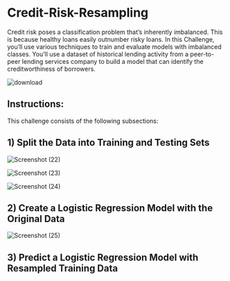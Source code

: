 # Credit-Risk-Resampling

Credit risk poses a classification problem that’s inherently imbalanced. This is because healthy loans easily outnumber risky loans. In this Challenge, you’ll use various techniques to train and evaluate models with imbalanced classes. You’ll use a dataset of historical lending activity from a peer-to-peer lending services company to build a model that can identify the creditworthiness of borrowers.


![download](https://github.com/shahp630/Credit-Risk-Resampling/assets/133065460/f930de0e-48c8-48f8-9e14-86eb52329385)

## Instructions:
This challenge consists of the following subsections:

## 1) Split the Data into Training and Testing Sets

![Screenshot (22)](https://github.com/shahp630/Credit-Risk-Resampling/assets/133065460/d95c7e25-0e8b-4548-8204-8d6cf9af2a4f)

![Screenshot (23)](https://github.com/shahp630/Credit-Risk-Resampling/assets/133065460/6f192f96-9384-4288-9bb9-35e394abee21)

![Screenshot (24)](https://github.com/shahp630/Credit-Risk-Resampling/assets/133065460/ff8277f2-550a-4442-9e7f-61e2477611d5)

## 2) Create a Logistic Regression Model with the Original Data

![Screenshot (25)](https://github.com/shahp630/Credit-Risk-Resampling/assets/133065460/6260e95c-cdc3-4909-9e61-87f7231f21ba)

## 3) Predict a Logistic Regression Model with Resampled Training Data
